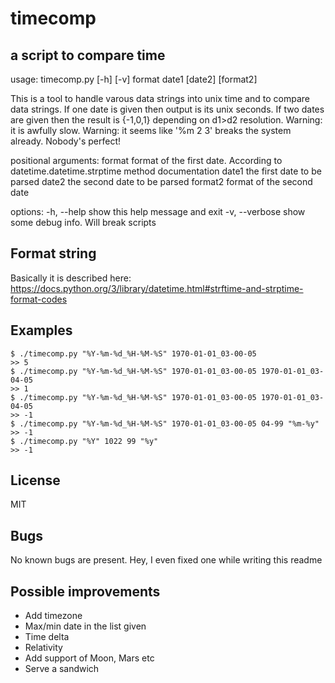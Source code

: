 # timecomp 

## a script to compare time

usage: timecomp.py [-h] [-v] format date1 [date2] [format2]

This is a tool to handle varous data strings into unix time and to
compare data strings. If one date is given then output is its unix
seconds. If two dates are given then the result is {-1,0,1}
depending on d1>d2 resolution. Warning: it is awfully slow. Warning:
it seems like '%m 2 3' breaks the system already. Nobody's perfect!

positional arguments:
  format         format of the first date. According to
                 datetime.datetime.strptime method documentation
  date1          the first date to be parsed
  date2          the second date to be parsed
  format2        format of the second date

options:
  -h, --help     show this help message and exit
  -v, --verbose  show some debug info. Will break scripts


## Format string

Basically it is described here:
https://docs.python.org/3/library/datetime.html#strftime-and-strptime-format-codes

## Examples

```
$ ./timecomp.py "%Y-%m-%d_%H-%M-%S" 1970-01-01_03-00-05
>> 5
$ ./timecomp.py "%Y-%m-%d_%H-%M-%S" 1970-01-01_03-00-05 1970-01-01_03-04-05
>> 1
$ ./timecomp.py "%Y-%m-%d_%H-%M-%S" 1970-01-01_03-00-05 1970-01-01_03-04-05
>> -1
$ ./timecomp.py "%Y-%m-%d_%H-%M-%S" 1970-01-01_03-00-05 04-99 "%m-%y" 
>> -1
$ ./timecomp.py "%Y" 1022 99 "%y"
>> -1

```

## License

MIT

## Bugs

No known bugs are present. Hey, I even fixed one while writing this readme

## Possible improvements

- Add timezone
- Max/min date in the list given
- Time delta
- Relativity
- Add support of Moon, Mars etc
- Serve a sandwich
